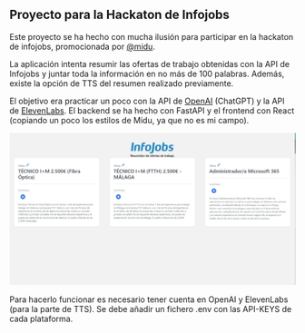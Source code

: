 ## Proyecto para la Hackaton de Infojobs ###

Este proyecto se ha hecho con mucha ilusión para participar en la hackaton de infojobs, promocionada por [@midu](https://github.com/midudev).

La aplicación intenta resumir las ofertas de trabajo obtenidas con la API de Infojobs y juntar toda la información en no más de 100 palabras. 
Además, existe la opción de TTS del resumen realizado previamente.

El objetivo era practicar un poco con la API de [OpenAI](https://platform.openai.com/docs/api-reference) (ChatGPT) y la API de [ElevenLabs](https://beta.elevenlabs.io). 
El backend se ha hecho con FastAPI y el frontend con React (copiando un poco los estilos de Midu, ya que no es mi campo).

![](https://github.com/Rafitis/infojobs-hackaton/blob/main/infojobs-hackaton.jpg)

Para hacerlo funcionar es necesario tener cuenta en OpenAI y ElevenLabs (para la parte de TTS). Se debe añadir un fichero .env con las API-KEYS de cada plataforma.

